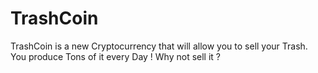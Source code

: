 # TrashCoin
TrashCoin is a new Cryptocurrency that will allow you to sell your Trash. You produce Tons of it every Day ! Why not sell it ?
